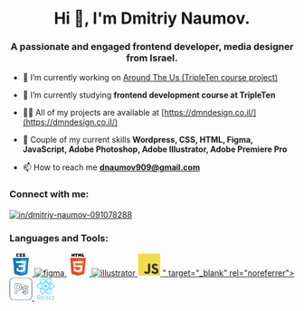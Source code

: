 <h1 align="center">Hi 👋, I'm Dmitriy Naumov.</h1>
<h3 align="center">A passionate and engaged frontend developer, media designer from Israel.</h3>

- 🔭 I’m currently working on [Around The Us (TripleTen course project)](https://github.com/dmndesign/se_project_aroundtheus)

- 🌱 I’m currently studying **frontend development course at TripleTen**

- 👨‍💻 All of my projects are available at [https://dmndesign.co.il/](https://dmndesign.co.il/)

- 💬 Couple of my current skills **Wordpress, CSS, HTML, Figma, JavaScript, Adobe Photoshop, Adobe Illustrator, Adobe Premiere Pro**

- 📫 How to reach me **dnaumov909@gmail.com**

<h3 align="left">Connect with me:</h3>
<p align="left">
<a href="https://www.linkedin.com/in/dmitriy-naumov-091078288" target="blank"><img align="center" src="https://raw.githubusercontent.com/rahuldkjain/github-profile-readme-generator/master/src/images/icons/Social/linked-in-alt.svg" alt="in/dmitriy-naumov-091078288" height="30" width="40" /></a>
</p>

<h3 align="left">Languages and Tools:</h3>
<p align="left"> <a href="https://www.w3schools.com/css/" target="_blank" rel="noreferrer"> <img src="https://raw.githubusercontent.com/devicons/devicon/master/icons/css3/css3-original-wordmark.svg" alt="css3" width="40" height="40"/> </a> <a href="https://www.figma.com/" target="_blank" rel="noreferrer"> <img src="https://www.vectorlogo.zone/logos/figma/figma-icon.svg" alt="figma" width="40" height="40"/> </a> <a href="https://www.w3.org/html/" target="_blank" rel="noreferrer"> <img src="https://raw.githubusercontent.com/devicons/devicon/master/icons/html5/html5-original-wordmark.svg" alt="html5" width="40" height="40"/> </a> <a href="https://www.adobe.com/in/products/illustrator.html" target="_blank" rel="noreferrer"> <img src="https://www.vectorlogo.zone/logos/adobe_illustrator/adobe_illustrator-icon.svg" alt="illustrator" width="40" height="40"/> </a> <a href="https://developer.mozilla.org/en-US/docs/Web/JavaScript" target="_blank" rel="noreferrer"> <img src="https://raw.githubusercontent.com/devicons/devicon/master/icons/javascript/javascript-original.svg" alt="javascript" width="40" height="40"/> </a> <a href="<svg width="64px" height="64px" viewBox="0 0 32 32" fill="none" xmlns="http://www.w3.org/2000/svg"><g id="SVGRepo_bgCarrier" stroke-width="0"></g><g id="SVGRepo_tracerCarrier" stroke-linecap="round" stroke-linejoin="round"></g><g id="SVGRepo_iconCarrier"> <path d="M2 12.1333C2 8.58633 2 6.81283 2.69029 5.45806C3.29749 4.26637 4.26637 3.29749 5.45806 2.69029C6.81283 2 8.58633 2 12.1333 2H19.8667C23.4137 2 25.1872 2 26.5419 2.69029C27.7336 3.29749 28.7025 4.26637 29.3097 5.45806C30 6.81283 30 8.58633 30 12.1333V19.8667C30 23.4137 30 25.1872 29.3097 26.5419C28.7025 27.7336 27.7336 28.7025 26.5419 29.3097C25.1872 30 23.4137 30 19.8667 30H12.1333C8.58633 30 6.81283 30 5.45806 29.3097C4.26637 28.7025 3.29749 27.7336 2.69029 26.5419C2 25.1872 2 23.4137 2 19.8667V12.1333Z" fill="#001E36"></path> <path d="M8 22.5162V10.2034C8 10.1197 8.035 10.0718 8.11667 10.0718C9.3223 10.0718 10.5274 10 11.7333 10C13.6902 10 15.809 10.6691 16.5517 12.7162C16.7267 13.2188 16.82 13.7333 16.82 14.2718C16.82 15.3009 16.5867 16.1504 16.12 16.8205C14.8164 18.6923 12.557 18.6632 10.5317 18.6632V22.5043C10.5475 22.618 10.4506 22.6718 10.3567 22.6718H8.14C8.04667 22.6718 8 22.6239 8 22.5162ZM10.5433 12.3812V16.4017C11.3464 16.4605 12.1867 16.4669 12.9583 16.2103C13.8102 15.9645 14.2767 15.2272 14.2767 14.3436C14.3003 13.5907 13.8901 12.8683 13.1917 12.5966C12.4294 12.2796 11.3662 12.2606 10.5433 12.3812Z" fill="#31A8FF"></path> <path d="M24.0967 15.6074C23.7437 15.4213 23.3677 15.2852 22.979 15.2028C22.4796 15.0853 20.5098 14.6737 20.509 15.7037C20.5265 16.2787 21.4393 16.5604 21.8426 16.7247C23.2585 17.2108 24.8607 18.0797 24.8292 19.8264C24.8725 22.0008 22.7657 22.8701 20.9598 22.8703C20.0197 22.88 19.0403 22.7344 18.1799 22.3308C18.0977 22.2873 18.0449 22.1944 18.0484 22.0996V20.019C18.0391 19.9356 18.1287 19.8627 18.1987 19.9227C19.0417 20.4325 20.0409 20.6801 21.0162 20.6933C21.4467 20.6933 22.2999 20.6516 22.2935 20.019C22.2935 19.412 21.2728 19.1329 20.8659 18.9787C20.2761 18.7682 19.7169 18.4765 19.2036 18.1118C18.4862 17.6001 18.0362 16.7797 18.0484 15.8771C18.0442 13.8297 19.9835 12.9107 21.73 12.9103C22.5464 12.9035 23.4232 12.964 24.1832 13.2956C24.2925 13.3277 24.3151 13.4429 24.3147 13.546V15.4918C24.3216 15.6126 24.1875 15.6537 24.0967 15.6074Z" fill="#31A8FF"></path> </g></svg>" target="_blank" rel="noreferrer"> <img src="https://raw.githubusercontent.com/devicons/devicon/master/icons/photoshop/photoshop-line.svg" alt="photoshop" width="40" height="40"/> </a> <a href="https://reactjs.org/" target="_blank" rel="noreferrer"> <img src="https://raw.githubusercontent.com/devicons/devicon/master/icons/react/react-original-wordmark.svg" alt="react" width="40" height="40"/> </a> </p>

